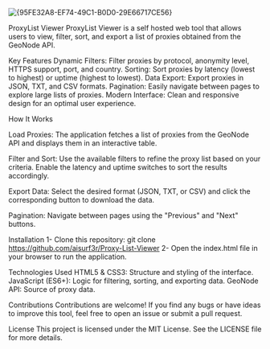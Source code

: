 ![{95FE32A8-EF74-49C1-B0D0-29E66717CE56}](https://github.com/user-attachments/assets/17820b67-2f6a-40bc-95fe-8028019dc7e8)

ProxyList Viewer
ProxyList Viewer is a  self hosted web tool that allows users to view, filter, sort, and export a list of proxies obtained from the GeoNode API.

Key Features
Dynamic Filters: Filter proxies by protocol, anonymity level, HTTPS support, port, and country.
Sorting: Sort proxies by latency (lowest to highest) or uptime (highest to lowest).
Data Export: Export proxies in JSON, TXT, and CSV formats.
Pagination: Easily navigate between pages to explore large lists of proxies.
Modern Interface: Clean and responsive design for an optimal user experience.

How It Works

Load Proxies:
The application fetches a list of proxies from the GeoNode API and displays them in an interactive table.

Filter and Sort:
Use the available filters to refine the proxy list based on your criteria.
Enable the latency and uptime switches to sort the results accordingly.

Export Data:
Select the desired format (JSON, TXT, or CSV) and click the corresponding button to download the data.

Pagination:
Navigate between pages using the "Previous" and "Next" buttons.

Installation
1- Clone this repository: git clone https://github.com/aisurf3r/Proxy-List-Viewer
2- Open the index.html file in your browser to run the application.

Technologies Used
HTML5 & CSS3: Structure and styling of the interface.
JavaScript (ES6+): Logic for filtering, sorting, and exporting data.
GeoNode API: Source of proxy data.

Contributions
Contributions are welcome! If you find any bugs or have ideas to improve this tool, feel free to open an issue or submit a pull request.

License
This project is licensed under the MIT License. See the LICENSE file for more details.
